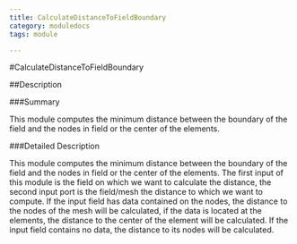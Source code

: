 ```yaml
---
title: CalculateDistanceToFieldBoundary
category: moduledocs
tags: module

---
```


#CalculateDistanceToFieldBoundary


##Description

###Summary

This module computes the minimum distance between the boundary of the field and the nodes in field or the center of the elements.

###Detailed Description

This module computes the minimum distance between the boundary of the field and the nodes in field or the center of the elements. The first input of this module is the field on which we want to calculate the distance, the second input port is the field/mesh the distance to which we want to compute. If the input field has data contained on the nodes, the distance to the nodes of the mesh will be calculated, if the data is located at the elements, the distance to the center of the element will be calculated. If the input field contains no data, the distance to its nodes will be calculated.
